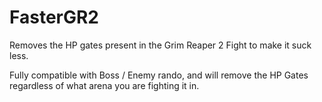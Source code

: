 # FasterGR2
Removes the HP gates present in the Grim Reaper 2 Fight to make it suck less.

Fully compatible with Boss / Enemy rando, and will remove the HP Gates regardless of what arena you are fighting it in.
